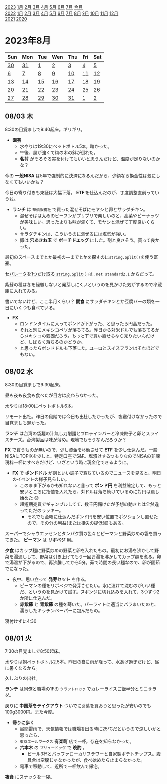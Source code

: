 [2023](README.md#2023) [1月](2023-01.md) [2月](2023-02.md) [3月](2023-03.md) [4月](2023-04.md) [5月](2023-05.md) [6月](2023-06.md) [7月](2023-07.md) [今月](2023-08.md)  
[2022](README.md#2022) [1月](2022-01.md) [2月](2022-02.md) [3月](2022-03.md) [4月](2022-04.md) [5月](2022-05.md) [6月](2022-06.md) [7月](2022-07.md) [8月](2022-08.md) [9月](2022-09.md) [10月](2022-10.md) [11月](2022-11.md) [12月](2022-12.md)  
[2021](README.md#2021) [2020](README.md#2020)  

2023年8月
=========

|Sun|Mon|Tue|Wen|Thu|Fri|Sat|
|---|---|---|---|---|---|---|
|[30](2023-07.md#0730-日)|[31](2023-07.md#0731-月)|[1](#0801-火)|[2](#0802-水)|[3](#0803-木)|[4](#0804-金)|[5](#0805-土)|
|[6](#0806-日)|[7](#0807-月)|[8](#0808-火)|[9](#0809-水)|[10](#0810-木)|[11](#0811-金)|[12](#0812-土)|
|[13](#0813-日)|[14](#0814-月)|[15](#0815-火)|[16](#0816-水)|[17](#0817-木)|[18](#0818-金)|[19](#0819-土)|
|[20](#0820-日)|[21](#0821-月)|[22](#0822-火)|[23](#0823-水)|[24](#0824-木)|[25](#0825-金)|[26](#0826-土)|
|[27](#0827-日)|[28](#0828-月)|[29](#0829-火)|[30](#0830-水)|[31](#0831-木)|[1](2023-09.md#0901-金)|[2](2023-09.md#0902-土)|

08/03 木
--------

8:30の目覚ましで9:40起床。ギリギリ。

- __園芸__
  - 水やりは19:30にペットボトル5本。暗かった。
  - 午後、風が強くて梅の木の鉢が倒れた。
  - __茗荷__ がそろそろ実を付けてもいいと思うんだけど、温度が足りないのかな？

今の __一般NISA__ は5年で強制的に決済になるんだから、少額なら換金性は気にしなくてもいいかも？

今日の寄り付きも東証は大幅下落。 __ETF__ を仕込んだのが、丁度調整直前っていうね。

- __ランチ__ は `華僑服務社` で買った混ぜそばにモヤシと卵とサラダチキン。
  - 混ぜそばは太めのビーフンがプリプリで楽しいのと、高菜やピーナッツが美味しい。思ったよりも味が濃くて、モヤシと混ぜて丁度良いくらい。
  - サラダチキンは、こういうのに混ぜるには塩気が強い。
  - 卵は __穴あきお玉__ で __ポーチドエッグ__ にした。割と良さそう。買って良かった。

最初のスペースまでとか最初の`==`までとかを探すのに`string.Split()`を使う富豪。

[セパレータを1つだけ取る `string.Split()`](https://learn.microsoft.com/en-us/dotnet/api/system.string.split#system-string-split(system-char-system-stringsplitoptions)) は `.net standard2.1` からだって。

紫蘇の種は冬を経験しないと発芽しにくいというのを見かけた気がするので冷蔵庫に入れてみる。

書いてないけど、ここ半月くらい？ __間食__ にサラダチキンとか豆腐バーの類を一日にいくつも食べている。

- __FX__
  - ロンドンタイムに入ってポンドが下がった、と思ったら円高だった。
  - それと別にメキシコペソが落ちてる。昨日から対米ドルでも落ちてるからメキシコの要因だろう。もっと下で買い直せるなら売りたいんだけど、しばらく落ちるのかどうか。
  - と思ったらポンドドルも下落した。ユーロとスイスフランはそれほどでもない。

08/02 水
--------

8:30の目覚ましで9:30起床。

昼も夜も夜食も食べたが目方は変わらなかった。

水やりは18:00にペットボトル6本。

リモート出社。昨日の段階では今日も出社したかったが、夜寝付けなかったので目覚ましも遅かった。

__ランチ__ は台湾の袋麺の汁無し刀削麺とプロテインバーと冷凍餃子と卵とスライスチーズ。台湾製品は味が薄め。現地でもそうなんだろうか？

__FX__ で買うものが無いので、少し資金を移動させて __ETF__ を少し仕込んだ。一般NISAにTOPIXを少しと、特定口座でS&P。塩漬けするつもりなのでNISAの非課税枠一杯にすべきだけど、いざという時に現金化できるように。

- __FX__ で __ポンドドル__ が割といい調子で落ちているのでニュースを見ると、明日のイベントの様子見らしい。
  - このまま下がるかも知れないと思って __ポンド円__ を利益確定して、もっと安いところに指値を入れたら、対ドルは落ち続けているのに対円は戻し始めた 😓
  - 超短期売買でギャンブルしてて、数千円儲けたが予想の動きとは全然違ってただのラッキー。
    - それでも金曜に仕込んだポンド円を安い位置でポジションし直せたので、その分の利益(または損失の提低減)もある。

スーパーでシャウエッセンとタンパク質の色々とピーマンと野菜炒めの袋を買ってきた。 __ピーマン__ は __リボベジ__ 用。

__夕食__ はカップ麺に野菜炒めの野菜と卵を入れたもの。最初にお湯を沸かして野菜を湯通しして、野菜は引き上げてもう一回お湯を沸かしてカップ麺を煮る。卵で湯温が下がるので、再沸騰してから5分。茹で時間の長い麺なので、卵が固茹でになった。

- 夜中、思い立って __発芽セット__ を作る。
  - ピーマンの種をリボベジで発芽させたい。水に漬けて沈むのがいい種だ、というのを見かけて試す。スポンジに切れ込みを入れて、3つずつ2か所に仕込んだ。
  - __赤紫蘇__ と __青紫蘇__ の種を蒔いた。パーライトに適当にバラまいたのと、濡らしたキッチンペーパーに包んだもの。

寝付けずに4:30

08/01 火
--------

7:30の目覚ましで8:50起床。

水やりは朝ペットボトル2.5本。昨日の夜に雨が降って、水あげ過ぎだけど、昼に暑くなるから。

久しぶりの出社。

__ランチ__ は同僚と職場の1Fの `クラフトロック` でカレーライスご飯半分とミニサラダ。

戻りに __中国茶をテイクアウト__ ついでに茶葉を買おうと思ったが安いのでも100g3000円。また今度。

- __帰りに歩く__
  - 昼間雷雨で、天気情報では職場を出る時に25°Cだというので涼しいかと思ったら、
  - `東京エールワークス` __有楽町__ 店で一杯。存在を知らなかった。
  - __六本木__ の `ブリュードッグ` で __晩酌__ 。
    - ビール3杯とバッファローカリフラワーと自家製ポテトチップス。腹具合は空腹じゃなかったが、食べ始めたら止まらなかった。
  - 電車で移動して、近所で一杯飲んで帰宅。

__夜食__ にスナックを一袋。

